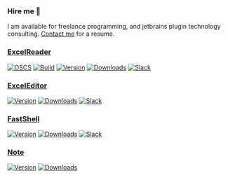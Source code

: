 ### Hire me 👋

I am available for freelance programming, and jetbrains plugin technology consulting. [Contact me](mailto:wuzi@obiscr.com) for a resume.

### [ExcelReader](https://docs.obiscr.com/article/ER)
[![OSCS](https://www.oscs1024.com/platform/badge/obiscr/ExcelReader.svg)](https://www.oscs1024.com/cd/1538016827164979200?sign=eb6edf96)
[![Build](https://github.com/obiscr/ExcelReader/actions/workflows/build.yml/badge.svg)](https://github.com/obiscr/ExcelReader/actions/workflows/build.yml)
[![Version](https://img.shields.io/jetbrains/plugin/v/14722-excelreader.svg)](https://plugins.jetbrains.com/plugin/14722-excelreader)
[![Downloads](https://img.shields.io/jetbrains/plugin/d/14722-excelreader.svg)](https://plugins.jetbrains.com/plugin/14722-excelreader)
[![Slack](https://img.shields.io/badge/Slack-%23ExcelReader-blue?logo=Slack)](https://join.slack.com/t/observercreator/shared_invite/zt-14g3dnzkx-FGJM_WgY~vj0bJINTHQSAA)

### [ExcelEditor](https://docs.obiscr.com/article/EE)
[![Version](https://img.shields.io/jetbrains/plugin/v/18663-exceleditor.svg)](https://plugins.jetbrains.com/plugin/18663-exceleditor)
[![Downloads](https://img.shields.io/jetbrains/plugin/d/18663-exceleditor.svg)](https://plugins.jetbrains.com/plugin/18663-exceleditor)
[![Slack](https://img.shields.io/badge/Slack-%23ExcelEditor-blue?logo=Slack)](https://join.slack.com/t/observercreator/shared_invite/zt-14g3dnzkx-FGJM_WgY~vj0bJINTHQSAA)

### [FastShell](https://docs.obiscr.com/article/FS)
[![Version](https://img.shields.io/jetbrains/plugin/v/18971-fastshell.svg)](https://plugins.jetbrains.com/plugin/18971-fastshell)
[![Downloads](https://img.shields.io/jetbrains/plugin/d/18971-fastshell.svg)](https://plugins.jetbrains.com/plugin/18971-fastshell)
[![Slack](https://img.shields.io/badge/Slack-%23FastShell-blue?logo=Slack)](https://join.slack.com/t/observercreator/shared_invite/zt-14g3dnzkx-FGJM_WgY~vj0bJINTHQSAA)

### [Note](https://docs.obiscr.com/article/NT)
[![Version](https://img.shields.io/npm/v/@obiscr/note)](https://www.npmjs.com/package/@obiscr/note)
[![Downloads](https://img.shields.io/npm/dt/@obiscr/note)](https://www.npmjs.com/package/@obiscr/note)

<!--
**obiscr/obiscr** is a ✨ _special_ ✨ repository because its `README.md` (this file) appears on your GitHub profile.

Here are some ideas to get you started:

- 🔭 I’m currently working on ...
- 🌱 I’m currently learning ...
- 👯 I’m looking to collaborate on ...
- 🤔 I’m looking for help with ...
- 💬 Ask me about ...
- 📫 How to reach me: ...
- 😄 Pronouns: ...
- ⚡ Fun fact: ...
-->
